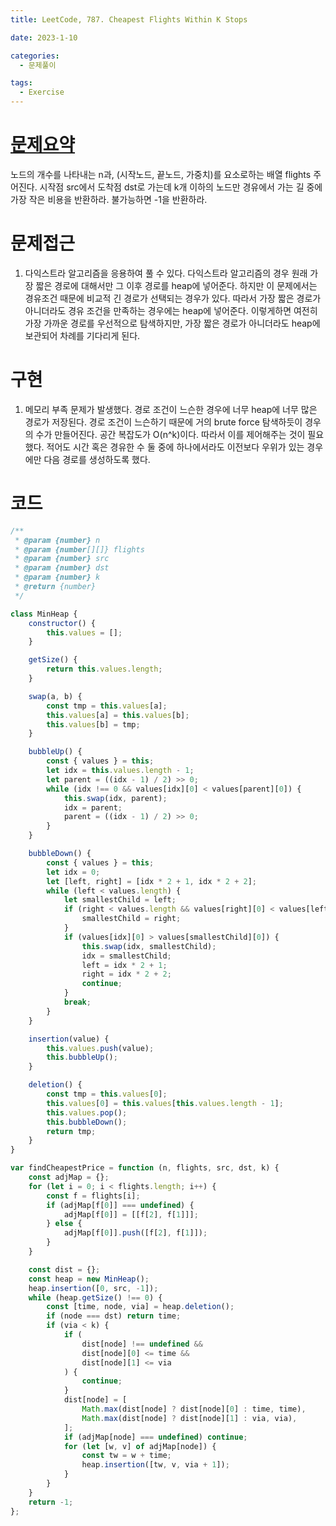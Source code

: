 ```yaml
---
title: LeetCode, 787. Cheapest Flights Within K Stops

date: 2023-1-10

categories:
  - 문제풀이

tags:
  - Exercise
---
```


# [문제요약](https://leetcode.com/problems/cheapest-flights-within-k-stops/description/)

노드의 개수를 나타내는 n과, (시작노드, 끝노드, 가중치)를 요소로하는 배열 flights 주어진다. 시작점 src에서 도착점 dst로 가는데 k개 이하의 노드만 경유에서 가는 길 중에 가장 작은 비용을 반환하라. 불가능하면 -1을 반환하라.

# 문제접근

1. 다익스트라 알고리즘을 응용하여 풀 수 있다. 다익스트라 알고리즘의 경우 원래 가장 짧은 경로에 대해서만 그 이후 경로를 heap에 넣어준다. 하지만 이 문제에서는 경유조건 때문에 비교적 긴 경로가 선택되는 경우가 있다. 따라서 가장 짧은 경로가 아니더라도 경유 조건을 만족하는 경우에는 heap에 넣어준다. 이렇게하면 여전히 가장 가까운 경로를 우선적으로 탐색하지만, 가장 짧은 경로가 아니더라도 heap에 보관되어 차례를 기다리게 된다.

# 구현

1. 메모리 부족 문제가 발생했다. 경로 조건이 느슨한 경우에 너무 heap에 너무 많은 경로가 저장된다. 경로 조건이 느슨하기 때문에 거의 brute force 탐색하듯이 경우의 수가 만들어진다. 공간 복잡도가 O(n^k)이다. 따라서 이를 제어해주는 것이 필요했다. 적어도 시간 혹은 경유한 수 둘 중에 하나에서라도 이전보다 우위가 있는 경우에만 다음 경로를 생성하도록 했다.

# 코드

```javascript
/**
 * @param {number} n
 * @param {number[][]} flights
 * @param {number} src
 * @param {number} dst
 * @param {number} k
 * @return {number}
 */

class MinHeap {
	constructor() {
		this.values = [];
	}

	getSize() {
		return this.values.length;
	}

	swap(a, b) {
		const tmp = this.values[a];
		this.values[a] = this.values[b];
		this.values[b] = tmp;
	}

	bubbleUp() {
		const { values } = this;
		let idx = this.values.length - 1;
		let parent = ((idx - 1) / 2) >> 0;
		while (idx !== 0 && values[idx][0] < values[parent][0]) {
			this.swap(idx, parent);
			idx = parent;
			parent = ((idx - 1) / 2) >> 0;
		}
	}

	bubbleDown() {
		const { values } = this;
		let idx = 0;
		let [left, right] = [idx * 2 + 1, idx * 2 + 2];
		while (left < values.length) {
			let smallestChild = left;
			if (right < values.length && values[right][0] < values[left][0]) {
				smallestChild = right;
			}
			if (values[idx][0] > values[smallestChild][0]) {
				this.swap(idx, smallestChild);
				idx = smallestChild;
				left = idx * 2 + 1;
				right = idx * 2 + 2;
				continue;
			}
			break;
		}
	}

	insertion(value) {
		this.values.push(value);
		this.bubbleUp();
	}

	deletion() {
		const tmp = this.values[0];
		this.values[0] = this.values[this.values.length - 1];
		this.values.pop();
		this.bubbleDown();
		return tmp;
	}
}

var findCheapestPrice = function (n, flights, src, dst, k) {
	const adjMap = {};
	for (let i = 0; i < flights.length; i++) {
		const f = flights[i];
		if (adjMap[f[0]] === undefined) {
			adjMap[f[0]] = [[f[2], f[1]]];
		} else {
			adjMap[f[0]].push([f[2], f[1]]);
		}
	}

	const dist = {};
	const heap = new MinHeap();
	heap.insertion([0, src, -1]);
	while (heap.getSize() !== 0) {
		const [time, node, via] = heap.deletion();
		if (node === dst) return time;
		if (via < k) {
			if (
				dist[node] !== undefined &&
				dist[node][0] <= time &&
				dist[node][1] <= via
			) {
				continue;
			}
			dist[node] = [
				Math.max(dist[node] ? dist[node][0] : time, time),
				Math.max(dist[node] ? dist[node][1] : via, via),
			];
			if (adjMap[node] === undefined) continue;
			for (let [w, v] of adjMap[node]) {
				const tw = w + time;
				heap.insertion([tw, v, via + 1]);
			}
		}
	}
	return -1;
};
```
